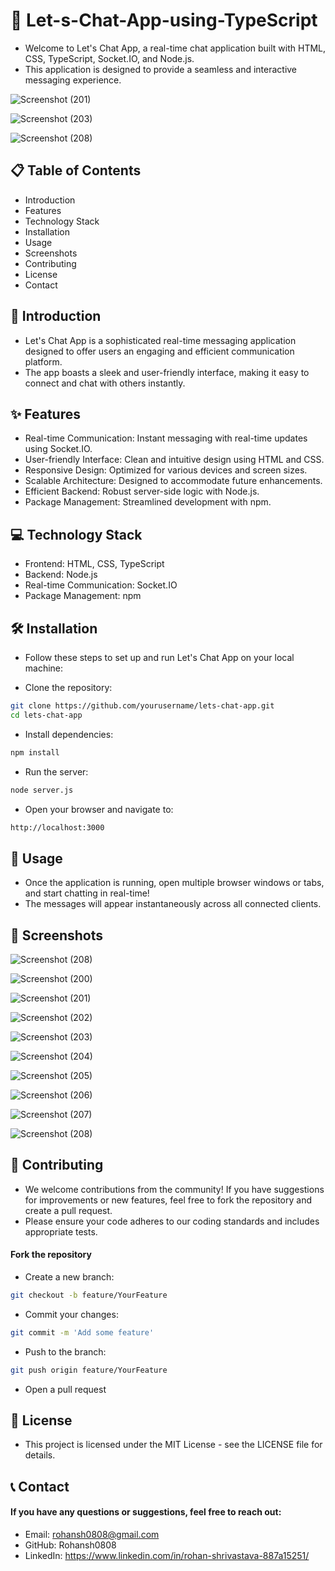 # 🚀 Let-s-Chat-App-using-TypeScript

- Welcome to Let's Chat App, a real-time chat application built with HTML, CSS, TypeScript, Socket.IO, and Node.js.
- This application is designed to provide a seamless and interactive messaging experience.

![Screenshot (201)](https://github.com/user-attachments/assets/14be7779-a5fa-457c-93d1-ec26f586f1bf)

![Screenshot (203)](https://github.com/user-attachments/assets/b800d40c-b6a2-4396-8ae7-d81c2ce70f5d)

![Screenshot (208)](https://github.com/user-attachments/assets/3669602b-75ef-46f6-bf1e-c2a1a41a391c)

## 📋 Table of Contents
- Introduction
- Features
- Technology Stack
- Installation
- Usage
- Screenshots
- Contributing
- License
- Contact

## 📘 Introduction
- Let's Chat App is a sophisticated real-time messaging application designed to offer users an engaging and efficient communication platform.
- The app boasts a sleek and user-friendly interface, making it easy to connect and chat with others instantly.

## ✨ Features
- Real-time Communication: Instant messaging with real-time updates using Socket.IO.
- User-friendly Interface: Clean and intuitive design using HTML and CSS.
- Responsive Design: Optimized for various devices and screen sizes.
- Scalable Architecture: Designed to accommodate future enhancements.
- Efficient Backend: Robust server-side logic with Node.js.
- Package Management: Streamlined development with npm.


## 💻 Technology Stack
- Frontend: HTML, CSS, TypeScript
- Backend: Node.js
- Real-time Communication: Socket.IO
- Package Management: npm

## 🛠 Installation
- Follow these steps to set up and run Let's Chat App on your local machine:

- Clone the repository:

```bash
git clone https://github.com/yourusername/lets-chat-app.git
cd lets-chat-app
```

- Install dependencies:

```bash
npm install
```

- Run the server:

```bash
node server.js
```
- Open your browser and navigate to:

```bash
http://localhost:3000
```

## 🚀 Usage
- Once the application is running, open multiple browser windows or tabs, and start chatting in real-time!
- The messages will appear instantaneously across all connected clients.

## 📸 Screenshots

![Screenshot (208)](https://github.com/user-attachments/assets/a6fd306a-91f8-4035-9e86-cdda487750b1)

![Screenshot (200)](https://github.com/user-attachments/assets/4ed6c03f-6114-4650-a6c6-c0c65d69e609)

![Screenshot (201)](https://github.com/user-attachments/assets/14be7779-a5fa-457c-93d1-ec26f586f1bf)

![Screenshot (202)](https://github.com/user-attachments/assets/2538c5c7-367e-4656-a0d4-0aa741870b5e)

![Screenshot (203)](https://github.com/user-attachments/assets/b800d40c-b6a2-4396-8ae7-d81c2ce70f5d)

![Screenshot (204)](https://github.com/user-attachments/assets/df34be54-beaa-4a8f-8970-412625a7f12d)

![Screenshot (205)](https://github.com/user-attachments/assets/7e9bb465-03db-4cc0-8721-3a04a27feb52)

![Screenshot (206)](https://github.com/user-attachments/assets/7c4c1e60-5c16-4f98-8c29-0b530b9d8958)

![Screenshot (207)](https://github.com/user-attachments/assets/fbcf752f-a596-46ba-82d9-2a0d62577d96)


![Screenshot (208)](https://github.com/user-attachments/assets/3669602b-75ef-46f6-bf1e-c2a1a41a391c)



## 🤝 Contributing
- We welcome contributions from the community! If you have suggestions for improvements or new features, feel free to fork the repository and create a pull request.
- Please ensure your code adheres to our coding standards and includes appropriate tests.

#### Fork the repository
- Create a new branch:

```bash
git checkout -b feature/YourFeature
```

- Commit your changes:

```bash
git commit -m 'Add some feature'
```

- Push to the branch:

```bash
git push origin feature/YourFeature
```
- Open a pull request


## 📄 License
- This project is licensed under the MIT License - see the LICENSE file for details.

## 📞 Contact
#### If you have any questions or suggestions, feel free to reach out:

- Email: rohansh0808@gmail.com
- GitHub: Rohansh0808
- LinkedIn: https://www.linkedin.com/in/rohan-shrivastava-887a15251/
